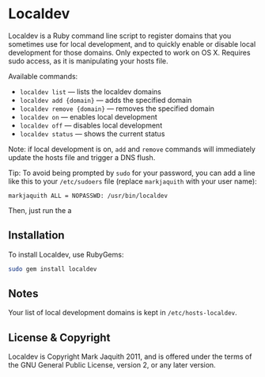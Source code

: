 # Localdev

Localdev is a Ruby command line script to register domains that you sometimes use for local development, and to quickly enable or disable local development for those domains. Only expected to work on OS X. Requires sudo access, as it is manipulating your hosts file.

Available commands:

* `localdev list` — lists the localdev domains
* `localdev add {domain}` — adds the specified domain
* `localdev remove {domain}` — removes the specified domain
* `localdev on` — enables local development
* `localdev off` — disables local development
* `localdev status` — shows the current status

Note: if local development is on, `add` and `remove` commands will immediately update the hosts file and trigger a DNS flush.

Tip: To avoid being prompted by `sudo` for your password, you can add a line like this to your `/etc/sudoers` file (replace `markjaquith` with your user name):

```
markjaquith ALL = NOPASSWD: /usr/bin/localdev
```

Then, just run the a

## Installation

To install Localdev, use RubyGems:

```bash
sudo gem install localdev
```

## Notes

Your list of local development domains is kept in `/etc/hosts-localdev`.

## License & Copyright

Localdev is Copyright Mark Jaquith 2011, and is offered under the terms of the GNU General Public License, version 2, or any later version.